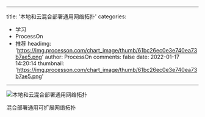 
---
title: '本地和云混合部署通用网络拓扑'
categories: 
 - 学习
 - ProcessOn
 - 推荐
headimg: 'https://img.processon.com/chart_image/thumb/61bc26ec0e3e740ea73b7ae5.png'
author: ProcessOn
comments: false
date: 2022-01-17 14:20:14
thumbnail: 'https://img.processon.com/chart_image/thumb/61bc26ec0e3e740ea73b7ae5.png'
---

<div>   
<img class="thumb" alt="本地和云混合部署通用网络拓扑" src="https://img.processon.com/chart_image/thumb/61bc26ec0e3e740ea73b7ae5.png" referrerpolicy="no-referrer">
<p>混合部署通用可扩展网络拓扑</p>  
</div>
            